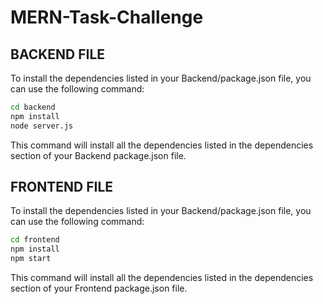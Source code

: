 ﻿# MERN-Task-Challenge


## BACKEND FILE ##

To install the dependencies listed in your Backend/package.json file, you can use the following command:

```bash
cd backend
npm install
node server.js
```
This command will install all the dependencies listed in the dependencies section of your Backend package.json file.

## FRONTEND FILE ##

To install the dependencies listed in your Backend/package.json file, you can use the following command:

```bash
cd frontend
npm install
npm start
```
This command will install all the dependencies listed in the dependencies section of your Frontend package.json file.

